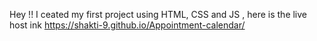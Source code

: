 Hey !! I ceated my first project using HTML, CSS and JS , here is the live host ink 
 https://shakti-9.github.io/Appointment-calendar/
